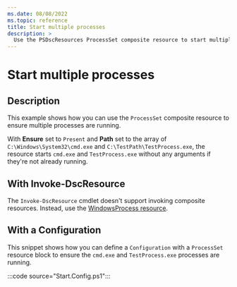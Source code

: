 ```yaml
---
ms.date: 08/08/2022
ms.topic: reference
title: Start multiple processes
description: >
  Use the PSDscResources ProcessSet composite resource to start multiple processes.
---
```


# Start multiple processes

## Description

This example shows how you can use the `ProcessSet` composite resource to ensure multiple processes
are running.

With **Ensure** set to `Present` and **Path** set to the array of `C:\Windows\System32\cmd.exe` and
`C:\TestPath\TestProcess.exe`, the resource starts `cmd.exe` and `TestProcess.exe` without any
arguments if they're not already running.

## With Invoke-DscResource

The `Invoke-DscResource` cmdlet doesn't support invoking composite resources. Instead, use the
[WindowsProcess resource][1].

## With a Configuration

This snippet shows how you can define a `Configuration` with a `ProcessSet` resource block to ensure
the `cmd.exe` and `TestProcess.exe` processes are running.

:::code source="Start.Config.ps1":::

<!-- Reference Links -->

[1]: ../WindowsProcess/WindowsProcess.md
